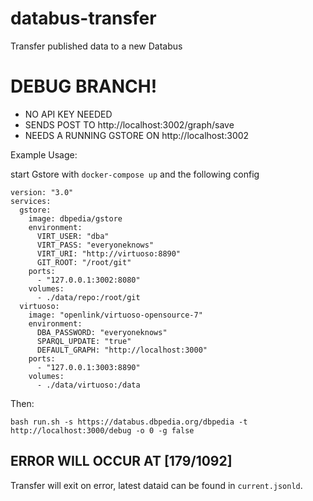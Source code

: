 # databus-transfer
Transfer published data to a new Databus

# DEBUG BRANCH!

* NO API KEY NEEDED
* SENDS POST TO http://localhost:3002/graph/save
* NEEDS A RUNNING GSTORE ON http://localhost:3002

Example Usage:

start Gstore with `docker-compose up` and the following config

```
version: "3.0"
services:
  gstore:
    image: dbpedia/gstore
    environment: 
      VIRT_USER: "dba"
      VIRT_PASS: "everyoneknows"
      VIRT_URI: "http://virtuoso:8890"
      GIT_ROOT: "/root/git"
    ports:
      - "127.0.0.1:3002:8080"
    volumes:
      - ./data/repo:/root/git
  virtuoso:
    image: "openlink/virtuoso-opensource-7"
    environment:
      DBA_PASSWORD: "everyoneknows"
      SPARQL_UPDATE: "true"
      DEFAULT_GRAPH: "http://localhost:3000"
    ports:
      - "127.0.0.1:3003:8890"
    volumes: 
      - ./data/virtuoso:/data
```

Then:
```
bash run.sh -s https://databus.dbpedia.org/dbpedia -t http://localhost:3000/debug -o 0 -g false
```

## ERROR WILL OCCUR AT [179/1092]

Transfer will exit on error, latest dataid can be found in `current.jsonld`.
